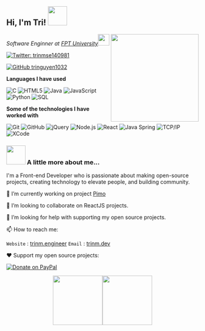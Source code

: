 <h2> Hi, I'm Tri! <img src="https://media.giphy.com/media/mGcNjsfWAjY5AEZNw6/giphy.gif" width="50"></h2>
<!-- <p align="center">
<a href="https://github.com/tringuyen1032" target="_blank"><img align="center" src="https://cdn.jsdelivr.net/npm/simple-icons@3.0.1/icons/github.svg" alt="Nguyen Minh Tri" height="20" width="20" /></a>
<a href="https://twitter.com/trinmse140981" target="_blank"><img align="center" src="https://cdn.jsdelivr.net/npm/simple-icons@3.0.1/icons/twitter.svg" alt="Nguyen Minh Tri" height="20" width="20" /></a> -->
<!-- <a href="https://elangovan.in" target="_blank"><img align="center" src="https://cdn.jsdelivr.net/npm/simple-icons@3.0.1/icons/blogger.svg" alt="Elangovan Sundar" height="20" width="20" /></a> -->
<!-- </p> -->

<img align='right' src="https://media0.giphy.com/media/ndM7oIOjaDQOhMKtF3/giphy.gif?cid=ecf05e47lmh8i1j6df89dko1m1ncr5ump4hlbx0koeob5ssf&rid=giphy.gif&ct=g" width="230">
<p><em>Software Enginner at <a href="https://daihoc.fpt.edu.vn/">FPT University</a><img src="https://media.giphy.com/media/fYSnHlufseco8Fh93Z/giphy.gif" width="30">
</br>
<!-- Developer Consultant at <a href="https://www.thoughtworks.com">ThoughtWorks</a><img src="https://media.giphy.com/media/WUlplcMpOCEmTGBtBW/giphy.gif" width="30">  -->
</em>
</p>

[![Twitter: trinmse140981](https://img.shields.io/twitter/follow/trinmse140981?style=social)](https://twitter.com/trinmse140981)
<!-- [![Linkedin: thaianebraga](https://img.shields.io/badge/-thaianebraga-blue?style=flat-square&logo=Linkedin&logoColor=white&link=https://www.linkedin.com/in/thaianebraga/)](https://www.linkedin.com/in/thaianebraga/) -->
[![GitHub tringuyen1032](https://img.shields.io/github/followers/tringuyen1032?label=follow&style=social)](https://github.com/tringuyen1032)

**Languages I have used**

![C](https://img.shields.io/badge/-C-000000?style=flat&logo=C)
![HTML5](https://img.shields.io/badge/-HTML5-000000?style=flat&logo=HTML5)
![Java](https://img.shields.io/badge/-Java-000000?style=flat&logo=Java&logoColor=007396)
![JavaScript](https://img.shields.io/badge/-JavaScript-000000?style=flat&logo=javascript)
![Python](https://img.shields.io/badge/-Python-000000?style=flat&logo=python)
![SQL](https://img.shields.io/badge/-SQL-000000?style=flat&logo=MySQL)

**Some of the technologies I have worked with**

![Git](https://img.shields.io/badge/-Git-000000?style=flat&logo=git&logoColor=F05032)
![GitHub](https://img.shields.io/badge/-GitHub-000000?style=flat&logo=github&logoColor=FFFFFF)
![jQuery](https://img.shields.io/badge/-jQuery-000000?style=flat&logo=jQuery&logoColor=0769AD)
![Node.js](https://img.shields.io/badge/-Node.js-000000?style=flat&logo=node.js&logoColor=339933)
![React](https://img.shields.io/badge/-React-000000?style=flat&logo=React&logoColor=61DAFB)
![Java Spring](https://img.shields.io/badge/-Spring-000000?style=flat&logo=spring&logoColor=6DB33F)
![TCP/IP](https://img.shields.io/badge/-TCP/IP-000000?style=flat&logo=cisco&logoColor=white)
![XCode](https://img.shields.io/badge/-XCode-000000?style=flat&logo=XCode&logoColor=1575F9)<!-- wi*quL3fcV -->

### <img src="https://media.giphy.com/media/VgCDAzcKvsR6OM0uWg/giphy.gif" width="50"> A little more about me...  

I'm a Front-end Developer who is passionate about making open-source projects, creating technology to elevate people, and building community.

🔭 I’m currently working on project [Pimo](https://pimo.studio/)

👯 I’m looking to collaborate on ReactJS projects.

🤔 I’m looking for help with supporting my open source projects.

📫 How to reach me:

`Website` : [trinm.engineer](https://www.trinm.engineer/)
`Email` : [trinm.dev](mailto:trinm.dev.1112@icloud.com)

❤️ Support my open source projects:

[![Donate on PayPal](https://img.shields.io/badge/--paypal?label=PayPal&logo=PayPal&style=social)](https://paypal.me/trinm1112)

<!--
**elangosundar/elangosundar** is a ✨ _special_ ✨ repository because its `README.md` (this file) appears on your GitHub profile.

Here are some ideas to get you started:

- 🔭 I’m currently working on ...
- 🌱 I’m currently learning ...
- 👯 I’m looking to collaborate on ...
- 🤔 I’m looking for help with ...
- 💬 Ask me about ...
- 📫 How to reach me: ...
- 😄 Pronouns: ...
- ⚡ Fun fact: ...
-->

<p align="center">
	<img align="" height='130px' src="https://github-readme-stats.vercel.app/api?username=tringuyen1032&hide_title=true&show_icons=true&include_all_commits=true&line_height=21&bg_color=0,EC6C6C,FFD479,FFFC79,73FA79&theme=graywhite" /><img align="" height='130px' src="https://github-readme-stats.vercel.app/api/top-langs/?username=tringuyen1032&hide_title=true&layout=compact&bg_color=0,73FA79,73FDFF,7A81FF&theme=graywhite" />
</p>
